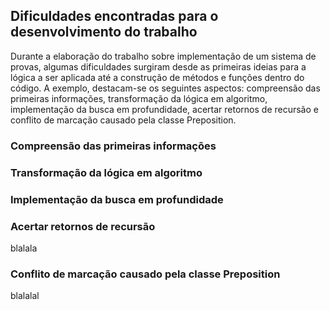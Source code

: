 ## Dificuldades encontradas para o desenvolvimento do trabalho
Durante a elaboração do trabalho sobre implementação de um sistema de provas, algumas dificuldades surgiram desde as primeiras ideias para a lógica a ser aplicada até a construção de métodos e funções dentro do código. A exemplo, destacam-se os seguintes aspectos: compreensão das primeiras informações, transformação da lógica em algoritmo, implementação da busca em profundidade, acertar retornos de recursão e conflito de marcação causado pela classe Preposition.

### Compreensão das primeiras informações

### Transformação da lógica em algoritmo

### Implementação da busca em profundidade

### Acertar retornos de recursão
blalala

### Conflito de marcação causado pela classe Preposition
blalalal
